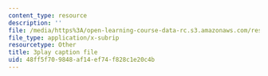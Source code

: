 ```yaml
---
content_type: resource
description: ''
file: /media/https%3A/open-learning-course-data-rc.s3.amazonaws.com/res-18-006-calculus-revisited-single-variable-calculus-fall-2010/48ff5f709848af14ef74f828c1e20c4b_WfdBrggGJyg.srt
file_type: application/x-subrip
resourcetype: Other
title: 3play caption file
uid: 48ff5f70-9848-af14-ef74-f828c1e20c4b
---
```


